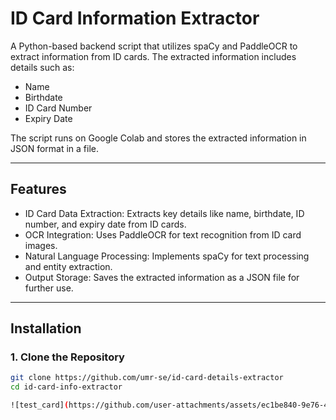 # ID Card Information Extractor

A Python-based backend script that utilizes spaCy and PaddleOCR to extract information from ID cards. The extracted information includes details such as:

- Name
- Birthdate
- ID Card Number
- Expiry Date

The script runs on Google Colab and stores the extracted information in JSON format in a file.

---

## Features

- ID Card Data Extraction: Extracts key details like name, birthdate, ID number, and expiry date from ID cards.
- OCR Integration: Uses PaddleOCR for text recognition from ID card images.
- Natural Language Processing: Implements spaCy for text processing and entity extraction.
- Output Storage: Saves the extracted information as a JSON file for further use.

---

## Installation

### 1. Clone the Repository
```bash
git clone https://github.com/umr-se/id-card-details-extractor
cd id-card-info-extractor

![test_card](https://github.com/user-attachments/assets/ec1be840-9e76-4e79-b536-3d49beb27170)

